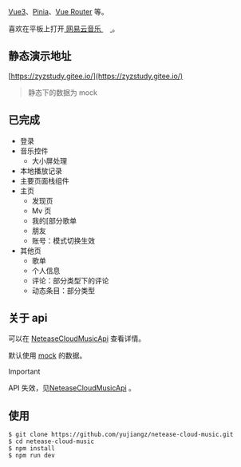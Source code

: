 

[Vue3](https://cn.vuejs.org/)、[Pinia](https://pinia.web3doc.top/)、[Vue Router](https://router.vuejs.org/zh/) 等。

喜欢在平板上打开<a href="https://music.163.com/" title="网易云音乐官网">
网易云音乐
<img src="public/netease-cloud-music.svg" style="display:inline-block; height: 1em;vertical-align:middle;" />
</a>。

## 静态演示地址

[https://zyzstudy.gitee.io/](https://zyzstudy.gitee.io/)

> 静态下的数据为 mock

## 已完成

- 登录
- 音乐控件
  - 大小屏处理
- 本地播放记录
- 主要页面栈组件
- 主页
  - 发现页
  - Mv 页
  - 我的[部分歌单
  - 朋友
  - 账号：模式切换生效
- 其他页
  - 歌单
  - 个人信息
  - 评论：部分类型下的评论
  - 动态条目：部分类型

## 关于 api

可以在 [NeteaseCloudMusicApi](https://github.com/Binaryify/NeteaseCloudMusicApi) 查看详情。

默认使用 [mock](http://mockjs.com/) 的数据。

> [!IMPORTANT]
> API 失效，见[NeteaseCloudMusicApi](https://github.com/Binaryify/NeteaseCloudMusicApi) 。

## 使用

```shell
$ git clone https://github.com/yujiangz/netease-cloud-music.git
$ cd netease-cloud-music
$ npm install
$ npm run dev
```
